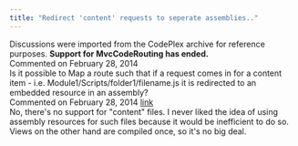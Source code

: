 ```yaml
---
title: "Redirect 'content' requests to seperate assemblies.."
---
```

<div class="note">
   Discussions were imported from the CodePlex archive for reference purposes. <b>Support for MvcCodeRouting has ended.</b></div>
<div id="post1216146" class="discussion-comment op">
   <div class="discussion-header">Commented on 
      <time datetime="2014-02-28T07:01:38.973-08:00" title="2014-02-28T07:01:38.973-08:00">February 28, 2014</time>
   </div>
   <div class="discussion-message">Is it possible to Map a route such that if a request comes in for a content item - i.e. Module1/Scripts/folder1/filename.js it is redirected to an embedded resource in an assembly?<br />
</div>
</div>
<div id="post1216163" class="discussion-comment">
   <div class="discussion-header">Commented on 
      <time datetime="2014-02-28T07:35:01.63-08:00" title="2014-02-28T07:35:01.63-08:00">February 28, 2014</time> <a href="#post1216163" class="post-link">link</a></div>
   <div class="discussion-message">No, there's no support for &quot;content&quot; files. I never liked the idea of using assembly resources for such files because it would be inefficient to do so. Views on the other hand are compiled once, so it's no big deal.<br />
</div>
</div>